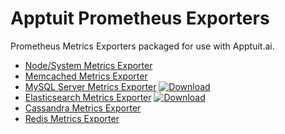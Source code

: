 # Apptuit Prometheus Exporters

Prometheus Metrics Exporters packaged for use with Apptuit.ai.

* [Node/System Metrics Exporter](node_exporter)
* [Memcached Metrics Exporter](memcached_exporter)
* [MySQL Server Metrics Exporter](mysqld_exporter) [ ![Download](https://api.bintray.com/packages/apptuitai/debian/mysqld-exporter/images/download.svg?version=latest) ](mysqld_exporter)
* [Elasticsearch Metrics Exporter](elasticsearch_exporter) [ ![Download](https://api.bintray.com/packages/apptuitai/debian/elasticsearch-exporter/images/download.svg?version=latest) ](elasticsearch_exporter)
* [Cassandra Metrics Exporter](cassandra_exporter)
* [Redis Metrics Exporter](redis_exporter)
